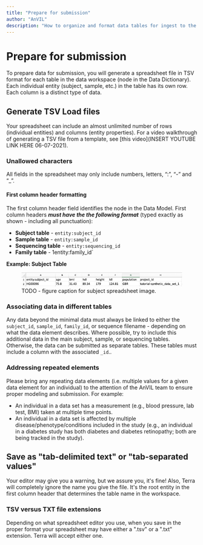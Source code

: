 ```yaml
---
title: "Prepare for submission"
author: "AnVIL"
description: "How to organize and format data tables for ingest to the AnVIL"
---
```


# Prepare for submission

To prepare data for submission, you will generate a spreadsheet file in TSV format for each table in the data workspace (node in the Data Dictionary). Each individual entity (subject, sample, etc.) in the table has its own row. Each column is a distinct type of data.


## Generate TSV Load files

Your spreadsheet can include an almost unlimited number of rows (individual entities) and columns (entity properties). For a video walkthrough of generating a TSV file from a template, see [this video](INSERT YOUTUBE LINK HERE 06-07-2021).

### Unallowed characters
All fields in the spreadsheet may only include numbers, letters, “:”, “-” and “_”.

#### First column header formatting
The first column header field identifies the node in the Data Model. First column headers  ***must have the the following format*** (typed exactly as shown - including all punctuation):
- **Subject table** - `entity:subject_id`
- **Sample table** - `entity:sample_id`
- **Sequencing table** - `entity:sequencing_id`
- **Family table** - 1entity:family_id`

**Example: Subject Table**


<figure>
<img src="./_images/subject-spreadsheet.png" alt="Subject spreadsheet image."/>
<figure-caption>TODO  - figure caption for subject spreadsheet image.</figure-caption>
</figure>

### Associating data in different tables

Any data beyond the minimal data must always be linked to either the `subject_id`, `sample_id`, `family_id`, or sequence filename - depending on what the data element describes. Where possible, try to include this additional data in the main subject, sample, or sequencing tables. Otherwise, the data can be submitted as separate tables. These tables must include a column with the associated `_id`..


### Addressing repeated elements
Please bring any repeating data elements (i.e. multiple values for a given data element for an individual) to the attention of the AnVIL team to ensure proper modeling and submission. For example:
- An individual in a data set has a measurement (e.g., blood pressure, lab test, BMI) taken at multiple time points.
- An individual in a data set is affected by multiple disease/phenotype/conditions included in the study (e.g., an individual in a diabetes study has both diabetes and diabetes retinopathy; both are being tracked in the study).

## Save as "tab-delimited text" or "tab-separated values"
Your editor may give you a warning, but we assure you, it's fine! Also, Terra will completely ignore the name you give the file. It's the root entity in the first column header that determines the table name in the workspace.

### TSV versus TXT file extensions
Depending on what spreadsheet editor you use, when you save in the proper format your spreadsheet may have either a ".tsv" or a ".txt" extension. Terra will accept either one.

